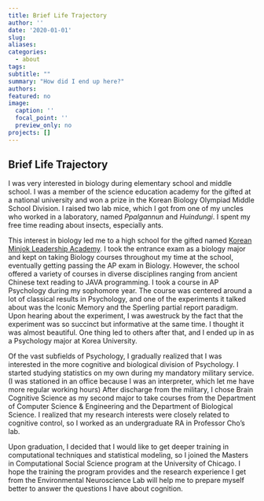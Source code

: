 ```yaml
---
title: Brief Life Trajectory
author: ''
date: '2020-01-01'
slug:
aliases:
categories:
  - about
tags:
subtitle: ""
summary: "How did I end up here?"
authors:
featured: no
image:
  caption: ''
  focal_point: ''
  preview_only: no
projects: []
---
```


## Brief Life Trajectory

I was very interested in biology during elementary school and middle school. I was a member of the science education academy for the gifted at a national university and won a prize in the Korean Biology Olympiad Middle School Division. I raised two lab mice, which I got from one of my uncles who worked in a laboratory, named _Ppalgannun_ and _Huindungi_. I spent my free time reading about insects, especially ants.

This interest in biology led me to a high school for the gifted named [Korean Minjok Leadership Academy](http://english.minjok.hs.kr/). I took the entrance exam as a biology major and kept on taking Biology courses throughout my time at the school, eventually getting passing the AP exam in Biology. However, the school offered a variety of courses in diverse disciplines ranging from ancient Chinese text reading to JAVA programming. I took a course in AP Psychology during my sophomore year. The course was centered around a lot of classical results in Psychology, and one of the experiments it talked about was the Iconic Memory and the Sperling partial report paradigm. Upon hearing about the experiment, I was awestruck by the fact that the experiment was so succinct but informative at the same time. I thought it was almost beautiful. One thing led to others after that, and I ended up in as a Psychology major at Korea University.

Of the vast subfields of Psychology, I gradually realized that I was interested in the more cognitive and biological division of Psychology. I started studying statistics on my own during my mandatory military service. (I was stationed in an office because I was an interpreter, which let me have more regular working hours) After discharge from the military, I chose Brain Cognitive Science as my second major to take courses from the Department of Computer Science & Engineering and the Department of Biological Science. I realized that my research interests were closely related to cognitive control, so I worked as an undergraduate RA in Professor Cho’s lab.

Upon graduation, I decided that I would like to get deeper training in computational techniques and statistical modeling, so I joined the Masters in Computational Social Science program at the University of Chicago. I hope the training the program provides and the research experience I get from the Environmental Neuroscience Lab will help me to prepare myself better to answer the questions I have about cognition.
